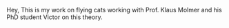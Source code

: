 Hey, This is my work on flying cats working with Prof. Klaus Molmer and his PhD student Victor on this theory.
